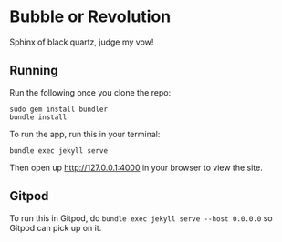 # Bubble or Revolution

Sphinx of black quartz, judge my vow!

## Running

Run the following once you clone the repo:

```
sudo gem install bundler
bundle install
```

To run the app, run this in your terminal:

```
bundle exec jekyll serve
```

Then open up <http://127.0.0.1:4000> in your browser to view the site.

## Gitpod

To run this in Gitpod, do `bundle exec jekyll serve --host 0.0.0.0` so Gitpod can pick up on it.